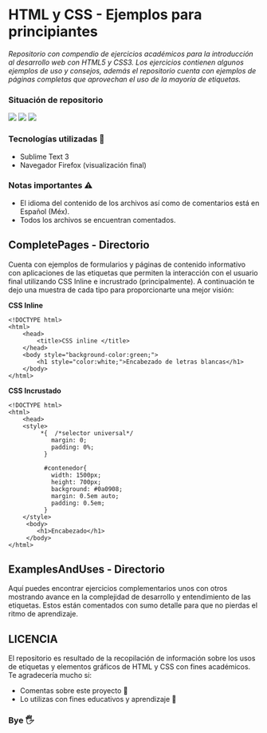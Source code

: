 # HTML y CSS - Ejemplos para principiantes

_Repositorio con compendio de ejercicios académicos para la introducción al desarrollo web con HTML5 y CSS3. Los ejercicios contienen algunos ejemplos de uso y consejos, además el repositorio cuenta con ejemplos de páginas completas que aprovechan el uso de la mayoría de etiquetas._

### Situación de repositorio
<img src="https://img.shields.io/badge/Coverage-15%25-dbc9f1?style=for-the-badge" /> <img src="https://img.shields.io/badge/STATUS-In%20progress-dbc9f1?style=for-the-badge" /> <img src="https://img.shields.io/github/stars/0draS0/HTML-beginners-?color=dbc9f1&style=for-the-badge" /> 

### Tecnologías utilizadas 🔨
  - Sublime Text 3
  - Navegador Firefox (visualización final)

### Notas importantes ⚠
  - El idioma del contenido de los archivos así como de comentarios está en Español (Méx).
  - Todos los archivos se encuentran comentados.


## CompletePages - Directorio
Cuenta con ejemplos de formularios y páginas de contenido informativo con aplicaciones de las etiquetas que permiten la interacción con el usuario final utilizando CSS Inline e incrustrado (principalmente).  A continuación te dejo una muestra de cada tipo para proporcionarte una mejor visión:

<b>CSS Inline</b>
```
<!DOCTYPE html>
<html>
	<head>
		<title>CSS inline </title>
	</head>
	<body style="background-color:green;">
		<h1 style="color:white;">Encabezado de letras blancas</h1>
	</body>
</html>
```
<b>CSS Incrustado</b>
```
<!DOCTYPE html>
<html>
	<head>
	<style>
		 *{  /*selector universal*/
			margin: 0;
			padding: 0%;
		  }

		  #contenedor{
			width: 1500px;
			height: 700px;
			background: #0a0908;
			margin: 0.5em auto;
			padding: 0.5em;
		  }
  	</style>
	 <body>
		<h1>Encabezado</h1>
	 </body>
</html>
```


## ExamplesAndUses - Directorio
Aquí puedes encontrar ejercicios complementarios unos con otros mostrando avance en la complejidad de desarrollo y entendimiento de las etiquetas. Estos están comentados con sumo detalle para que no pierdas el ritmo de aprendizaje.


## LICENCIA
El repositorio es resultado de la recopilación de información sobre los usos de etiquetas y elementos gráficos de HTML y CSS con fines académicos. Te agradecería mucho si:
  - Comentas sobre este proyecto 📢
  - Lo utilizas con fines educativos y aprendizaje 📖


### Bye 🖐

